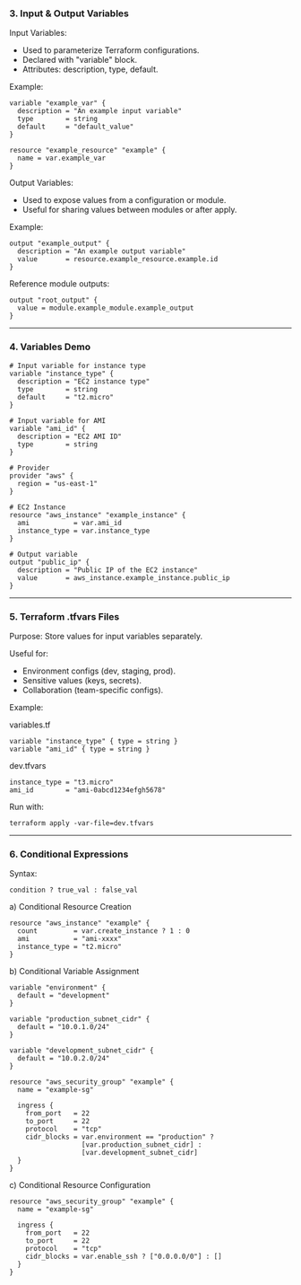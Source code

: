 ### 3. Input & Output Variables

Input Variables:

* Used to parameterize Terraform configurations.
* Declared with "variable" block.
* Attributes: description, type, default.

Example:

```
variable "example_var" {
  description = "An example input variable"
  type        = string
  default     = "default_value"
}

resource "example_resource" "example" {
  name = var.example_var
}
```

Output Variables:

* Used to expose values from a configuration or module.
* Useful for sharing values between modules or after apply.

Example:

```
output "example_output" {
  description = "An example output variable"
  value       = resource.example_resource.example.id
}
```

Reference module outputs:

```
output "root_output" {
  value = module.example_module.example_output
}
```

---

### 4. Variables Demo

```
# Input variable for instance type
variable "instance_type" {
  description = "EC2 instance type"
  type        = string
  default     = "t2.micro"
}

# Input variable for AMI
variable "ami_id" {
  description = "EC2 AMI ID"
  type        = string
}

# Provider
provider "aws" {
  region = "us-east-1"
}

# EC2 Instance
resource "aws_instance" "example_instance" {
  ami           = var.ami_id
  instance_type = var.instance_type
}

# Output variable
output "public_ip" {
  description = "Public IP of the EC2 instance"
  value       = aws_instance.example_instance.public_ip
}
```

---

### 5. Terraform .tfvars Files

Purpose:
Store values for input variables separately.

Useful for:

* Environment configs (dev, staging, prod).
* Sensitive values (keys, secrets).
* Collaboration (team-specific configs).

Example:

variables.tf

```
variable "instance_type" { type = string }
variable "ami_id" { type = string }
```

dev.tfvars

```
instance_type = "t3.micro"
ami_id        = "ami-0abcd1234efgh5678"
```

Run with:

```
terraform apply -var-file=dev.tfvars
```

---

### 6. Conditional Expressions

Syntax:

```
condition ? true_val : false_val
```

a) Conditional Resource Creation

```
resource "aws_instance" "example" {
  count         = var.create_instance ? 1 : 0
  ami           = "ami-xxxx"
  instance_type = "t2.micro"
}
```

b) Conditional Variable Assignment

```
variable "environment" {
  default = "development"
}

variable "production_subnet_cidr" {
  default = "10.0.1.0/24"
}

variable "development_subnet_cidr" {
  default = "10.0.2.0/24"
}

resource "aws_security_group" "example" {
  name = "example-sg"

  ingress {
    from_port   = 22
    to_port     = 22
    protocol    = "tcp"
    cidr_blocks = var.environment == "production" ? 
                  [var.production_subnet_cidr] : 
                  [var.development_subnet_cidr]
  }
}
```

c) Conditional Resource Configuration

```
resource "aws_security_group" "example" {
  name = "example-sg"

  ingress {
    from_port   = 22
    to_port     = 22
    protocol    = "tcp"
    cidr_blocks = var.enable_ssh ? ["0.0.0.0/0"] : []
  }
}
```


